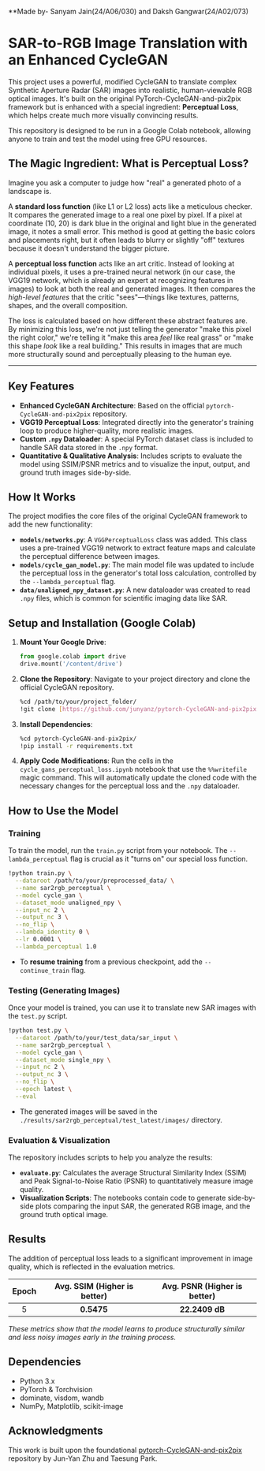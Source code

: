 **Made by- Sanyam Jain(24/A06/030) and Daksh Gangwar(24/A02/073)

# SAR-to-RGB Image Translation with an Enhanced CycleGAN

This project uses a powerful, modified CycleGAN to translate complex Synthetic Aperture Radar (SAR) images into realistic, human-viewable RGB optical images. It's built on the original PyTorch-CycleGAN-and-pix2pix framework but is enhanced with a special ingredient: **Perceptual Loss**, which helps create much more visually convincing results.

This repository is designed to be run in a Google Colab notebook, allowing anyone to train and test the model using free GPU resources.

## The Magic Ingredient: What is Perceptual Loss?

Imagine you ask a computer to judge how "real" a generated photo of a landscape is.

A **standard loss function** (like L1 or L2 loss) acts like a meticulous checker. It compares the generated image to a real one pixel by pixel. If a pixel at coordinate (10, 20) is dark blue in the original and light blue in the generated image, it notes a small error. This method is good at getting the basic colors and placements right, but it often leads to blurry or slightly "off" textures because it doesn't understand the bigger picture.

A **perceptual loss function** acts like an art critic. Instead of looking at individual pixels, it uses a pre-trained neural network (in our case, the VGG19 network, which is already an expert at recognizing features in images) to look at both the real and generated images. It then compares the *high-level features* that the critic "sees"—things like textures, patterns, shapes, and the overall composition.

The loss is calculated based on how different these abstract features are. By minimizing this loss, we're not just telling the generator "make this pixel the right color," we're telling it "make this area *feel* like real grass" or "make this shape *look* like a real building." This results in images that are much more structurally sound and perceptually pleasing to the human eye.

---

## Key Features

- **Enhanced CycleGAN Architecture**: Based on the official `pytorch-CycleGAN-and-pix2pix` repository.
- **VGG19 Perceptual Loss**: Integrated directly into the generator's training loop to produce higher-quality, more realistic images.
- **Custom `.npy` Dataloader**: A special PyTorch dataset class is included to handle SAR data stored in the `.npy` format.
- **Quantitative & Qualitative Analysis**: Includes scripts to evaluate the model using SSIM/PSNR metrics and to visualize the input, output, and ground truth images side-by-side.

## How It Works

The project modifies the core files of the original CycleGAN framework to add the new functionality:

- **`models/networks.py`**: A `VGGPerceptualLoss` class was added. This class uses a pre-trained VGG19 network to extract feature maps and calculate the perceptual difference between images.
- **`models/cycle_gan_model.py`**: The main model file was updated to include the perceptual loss in the generator's total loss calculation, controlled by the `--lambda_perceptual` flag.
- **`data/unaligned_npy_dataset.py`**: A new dataloader was created to read `.npy` files, which is common for scientific imaging data like SAR.

## Setup and Installation (Google Colab)

1.  **Mount Your Google Drive**:
    ```python
    from google.colab import drive
    drive.mount('/content/drive')
    ```

2.  **Clone the Repository**: Navigate to your project directory and clone the official CycleGAN repository.
    ```bash
    %cd /path/to/your/project_folder/
    !git clone [https://github.com/junyanz/pytorch-CycleGAN-and-pix2pix.git](https://github.com/junyanz/pytorch-CycleGAN-and-pix2pix.git)
    ```

3.  **Install Dependencies**:
    ```bash
    %cd pytorch-CycleGAN-and-pix2pix/
    !pip install -r requirements.txt
    ```

4.  **Apply Code Modifications**: Run the cells in the `cycle_gans_perceptual_loss.ipynb` notebook that use the `%%writefile` magic command. This will automatically update the cloned code with the necessary changes for the perceptual loss and the `.npy` dataloader.

## How to Use the Model

### Training

To train the model, run the `train.py` script from your notebook. The `--lambda_perceptual` flag is crucial as it "turns on" our special loss function.

```bash
!python train.py \
  --dataroot /path/to/your/preprocessed_data/ \
  --name sar2rgb_perceptual \
  --model cycle_gan \
  --dataset_mode unaligned_npy \
  --input_nc 2 \
  --output_nc 3 \
  --no_flip \
  --lambda_identity 0 \
  --lr 0.0001 \
  --lambda_perceptual 1.0
```
- To **resume training** from a previous checkpoint, add the `--continue_train` flag.

### Testing (Generating Images)

Once your model is trained, you can use it to translate new SAR images with the `test.py` script.

```bash
!python test.py \
  --dataroot /path/to/your/test_data/sar_input \
  --name sar2rgb_perceptual \
  --model cycle_gan \
  --dataset_mode single_npy \
  --input_nc 2 \
  --output_nc 3 \
  --no_flip \
  --epoch latest \
  --eval
```
- The generated images will be saved in the `./results/sar2rgb_perceptual/test_latest/images/` directory.

### Evaluation & Visualization

The repository includes scripts to help you analyze the results:
- **`evaluate.py`**: Calculates the average Structural Similarity Index (SSIM) and Peak Signal-to-Noise Ratio (PSNR) to quantitatively measure image quality.
- **Visualization Scripts**: The notebooks contain code to generate side-by-side plots comparing the input SAR, the generated RGB image, and the ground truth optical image.

## Results

The addition of perceptual loss leads to a significant improvement in image quality, which is reflected in the evaluation metrics.

| Epoch | Avg. SSIM (Higher is better) | Avg. PSNR (Higher is better) |
| :---: | :---: | :---: |
|   5   |      **0.5475** |         **22.2409 dB** |

*These metrics show that the model learns to produce structurally similar and less noisy images early in the training process.*

## Dependencies

- Python 3.x
- PyTorch & Torchvision
- dominate, visdom, wandb
- NumPy, Matplotlib, scikit-image

## Acknowledgments

This work is built upon the foundational [pytorch-CycleGAN-and-pix2pix](https://github.com/junyanz/pytorch-CycleGAN-and-pix2pix) repository by Jun-Yan Zhu and Taesung Park.
